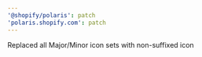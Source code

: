 ```yaml
---
'@shopify/polaris': patch
'polaris.shopify.com': patch
---
```


Replaced all Major/Minor icon sets with non-suffixed icon
